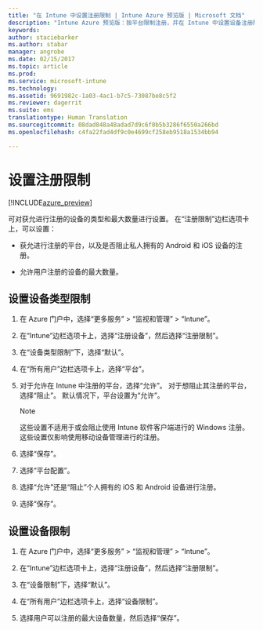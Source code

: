 ```yaml
---
title: "在 Intune 中设置注册限制 | Intune Azure 预览版 | Microsoft 文档"
description: "Intune Azure 预览版：按平台限制注册，并在 Intune 中设置设备注册限制。 "
keywords: 
author: staciebarker
ms.author: stabar
manager: angrobe
ms.date: 02/15/2017
ms.topic: article
ms.prod: 
ms.service: microsoft-intune
ms.technology: 
ms.assetid: 9691982c-1a03-4ac1-b7c5-73087be8c5f2
ms.reviewer: dagerrit
ms.suite: ems
translationtype: Human Translation
ms.sourcegitcommit: 08dad848a48adad7d9c6f0b5b3286f6550a266bd
ms.openlocfilehash: c4fa22fad4df9c0e4699cf258eb9518a1534bb94

---
```


# <a name="set-enrollment-restrictions"></a>设置注册限制 

[!INCLUDE[azure_preview](../includes/azure_preview.md)]

可对获允进行注册的设备的类型和最大数量进行设置。 在“注册限制”边栏选项卡上，可以设置：

- 获允进行注册的平台，以及是否阻止私人拥有的 Android 和 iOS 设备的注册。

- 允许用户注册的设备的最大数量。

## <a name="set-device-type-restrictions"></a>设置设备类型限制

1. 在 Azure 门户中，选择“更多服务” > “监视和管理” > “Intune”。

2. 在“Intune”边栏选项卡上，选择“注册设备”，然后选择“注册限制”。

3. 在“设备类型限制”下，选择“默认”。

4. 在“所有用户”边栏选项卡上，选择“平台”。

5. 对于允许在 Intune 中注册的平台，选择“允许”。 对于想阻止其注册的平台，选择“阻止”。 默认情况下，平台设置为“允许”。 

    >[!NOTE]
    >这些设置不适用于或会阻止使用 Intune 软件客户端进行的 Windows 注册。 这些设置仅影响使用移动设备管理进行的注册。 

6. 选择“保存”。

7. 选择“平台配置”。

8. 选择“允许”还是“阻止”个人拥有的 iOS 和 Android 设备进行注册。

9. 选择“保存”。

## <a name="set-device-limit-restrictions"></a>设置设备限制

1. 在 Azure 门户中，选择“更多服务” > “监视和管理” > “Intune”。

2. 在“Intune”边栏选项卡上，选择“注册设备”，然后选择“注册限制”。

3. 在“设备限制”下，选择“默认”。

4. 在“所有用户”边栏选项卡上，选择“设备限制”。

5. 选择用户可以注册的最大设备数量，然后选择“保存”。



<!--HONumber=Feb17_HO3-->


